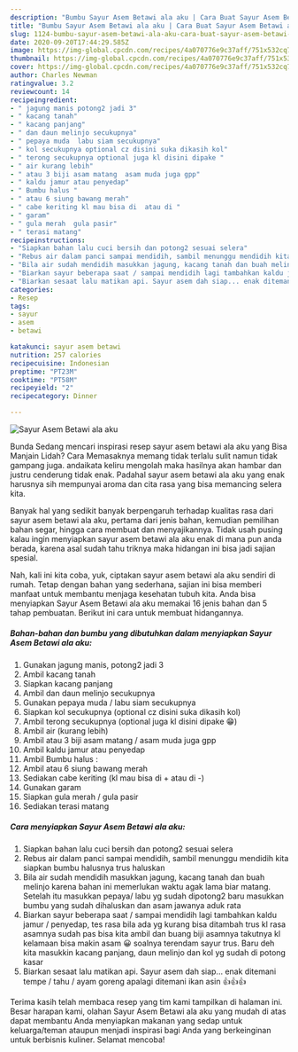 ```yaml
---
description: "Bumbu Sayur Asem Betawi ala aku | Cara Buat Sayur Asem Betawi ala aku Yang Enak dan Simpel"
title: "Bumbu Sayur Asem Betawi ala aku | Cara Buat Sayur Asem Betawi ala aku Yang Enak dan Simpel"
slug: 1124-bumbu-sayur-asem-betawi-ala-aku-cara-buat-sayur-asem-betawi-ala-aku-yang-enak-dan-simpel
date: 2020-09-20T17:44:29.585Z
image: https://img-global.cpcdn.com/recipes/4a070776e9c37aff/751x532cq70/sayur-asem-betawi-ala-aku-foto-resep-utama.jpg
thumbnail: https://img-global.cpcdn.com/recipes/4a070776e9c37aff/751x532cq70/sayur-asem-betawi-ala-aku-foto-resep-utama.jpg
cover: https://img-global.cpcdn.com/recipes/4a070776e9c37aff/751x532cq70/sayur-asem-betawi-ala-aku-foto-resep-utama.jpg
author: Charles Newman
ratingvalue: 3.2
reviewcount: 14
recipeingredient:
- " jagung manis potong2 jadi 3"
- " kacang tanah"
- " kacang panjang"
- " dan daun melinjo secukupnya"
- " pepaya muda  labu siam secukupnya"
- " kol secukupnya optional cz disini suka dikasih kol"
- " terong secukupnya optional juga kl disini dipake "
- " air kurang lebih"
- " atau 3 biji asam matang  asam muda juga gpp"
- " kaldu jamur atau penyedap"
- " Bumbu halus "
- " atau 6 siung bawang merah"
- " cabe keriting kl mau bisa di  atau di "
- " garam"
- " gula merah  gula pasir"
- " terasi matang"
recipeinstructions:
- "Siapkan bahan lalu cuci bersih dan potong2 sesuai selera"
- "Rebus air dalam panci sampai mendidih, sambil menunggu mendidih kita siapkan bumbu halusnya trus haluskan"
- "Bila air sudah mendidih masukkan jagung, kacang tanah dan buah melinjo karena bahan ini memerlukan waktu agak lama biar matang. Setelah itu masukkan pepaya/ labu yg sudah dipotong2 baru masukkan bumbu yang sudah dihaluskan dan asam jawanya aduk rata"
- "Biarkan sayur beberapa saat / sampai mendidih lagi tambahkan kaldu jamur / penyedap, tes rasa bila ada yg kurang bisa ditambah trus kl rasa asamnya sudah pas bisa kita ambil dan buang biji asamnya takutnya kl kelamaan bisa makin asam 😀 soalnya terendam sayur trus. Baru deh kita masukkin kacang panjang, daun melinjo dan kol yg sudah di potong kasar"
- "Biarkan sesaat lalu matikan api. Sayur asem dah siap... enak ditemani tempe / tahu / ayam goreng apalagi ditemani ikan asin 👍👍👍"
categories:
- Resep
tags:
- sayur
- asem
- betawi

katakunci: sayur asem betawi 
nutrition: 257 calories
recipecuisine: Indonesian
preptime: "PT23M"
cooktime: "PT58M"
recipeyield: "2"
recipecategory: Dinner

---
```



![Sayur Asem Betawi ala aku](https://img-global.cpcdn.com/recipes/4a070776e9c37aff/751x532cq70/sayur-asem-betawi-ala-aku-foto-resep-utama.jpg)

Bunda Sedang mencari inspirasi resep sayur asem betawi ala aku yang Bisa Manjain Lidah? Cara Memasaknya memang tidak terlalu sulit namun tidak gampang juga. andaikata keliru mengolah maka hasilnya akan hambar dan justru cenderung tidak enak. Padahal sayur asem betawi ala aku yang enak harusnya sih mempunyai aroma dan cita rasa yang bisa memancing selera kita.

Banyak hal yang sedikit banyak berpengaruh terhadap kualitas rasa dari sayur asem betawi ala aku, pertama dari jenis bahan, kemudian pemilihan bahan segar, hingga cara membuat dan menyajikannya. Tidak usah pusing kalau ingin menyiapkan sayur asem betawi ala aku enak di mana pun anda berada, karena asal sudah tahu triknya maka hidangan ini bisa jadi sajian spesial.




Nah, kali ini kita coba, yuk, ciptakan sayur asem betawi ala aku sendiri di rumah. Tetap dengan bahan yang sederhana, sajian ini bisa memberi manfaat untuk membantu menjaga kesehatan tubuh kita. Anda bisa menyiapkan Sayur Asem Betawi ala aku memakai 16 jenis bahan dan 5 tahap pembuatan. Berikut ini cara untuk membuat hidangannya.

<!--inarticleads1-->

##### Bahan-bahan dan bumbu yang dibutuhkan dalam menyiapkan Sayur Asem Betawi ala aku:

1. Gunakan  jagung manis, potong2 jadi 3
1. Ambil  kacang tanah
1. Siapkan  kacang panjang
1. Ambil  dan daun melinjo secukupnya
1. Gunakan  pepaya muda / labu siam secukupnya
1. Siapkan  kol secukupnya (optional cz disini suka dikasih kol)
1. Ambil  terong secukupnya (optional juga kl disini dipake 😁)
1. Ambil  air (kurang lebih)
1. Ambil  atau 3 biji asam matang / asam muda juga gpp
1. Ambil  kaldu jamur atau penyedap
1. Ambil  Bumbu halus :
1. Ambil  atau 6 siung bawang merah
1. Sediakan  cabe keriting (kl mau bisa di + atau di -)
1. Gunakan  garam
1. Siapkan  gula merah / gula pasir
1. Sediakan  terasi matang




<!--inarticleads2-->

##### Cara menyiapkan Sayur Asem Betawi ala aku:

1. Siapkan bahan lalu cuci bersih dan potong2 sesuai selera
1. Rebus air dalam panci sampai mendidih, sambil menunggu mendidih kita siapkan bumbu halusnya trus haluskan
1. Bila air sudah mendidih masukkan jagung, kacang tanah dan buah melinjo karena bahan ini memerlukan waktu agak lama biar matang. Setelah itu masukkan pepaya/ labu yg sudah dipotong2 baru masukkan bumbu yang sudah dihaluskan dan asam jawanya aduk rata
1. Biarkan sayur beberapa saat / sampai mendidih lagi tambahkan kaldu jamur / penyedap, tes rasa bila ada yg kurang bisa ditambah trus kl rasa asamnya sudah pas bisa kita ambil dan buang biji asamnya takutnya kl kelamaan bisa makin asam 😀 soalnya terendam sayur trus. Baru deh kita masukkin kacang panjang, daun melinjo dan kol yg sudah di potong kasar
1. Biarkan sesaat lalu matikan api. Sayur asem dah siap... enak ditemani tempe / tahu / ayam goreng apalagi ditemani ikan asin 👍👍👍




Terima kasih telah membaca resep yang tim kami tampilkan di halaman ini. Besar harapan kami, olahan Sayur Asem Betawi ala aku yang mudah di atas dapat membantu Anda menyiapkan makanan yang sedap untuk keluarga/teman ataupun menjadi inspirasi bagi Anda yang berkeinginan untuk berbisnis kuliner. Selamat mencoba!
